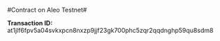 #Contract on Aleo Testnet#

**Transaction ID:**
at1jlf6fpv5a04svkxpcn8nxzp9jjf23gk700phc5zqr2qqdnghp59qu8sdm8
